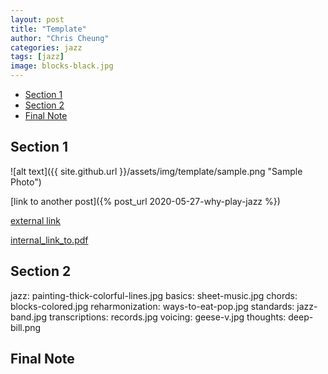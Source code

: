 ```yaml
---
layout: post
title: "Template"
author: "Chris Cheung"
categories: jazz
tags: [jazz]
image: blocks-black.jpg
---
```


- [Section 1](#section-1)
- [Section 2](#section-2)
- [Final Note](#final-note)

## Section 1

![alt text]({{ site.github.url }}/assets/img/template/sample.png "Sample Photo")

[link to another post]({% post_url 2020-05-27-why-play-jazz %})

<a href="https://www.youtube.com/watch?v=gO8N3L_aERg" target="_blank">external link</a>

<a href="{{site.github.url}}/assets/sheet-music/autumn-leaves.pdf" target="_blank">internal_link_to.pdf</a>

## Section 2

jazz: painting-thick-colorful-lines.jpg
basics: sheet-music.jpg
chords: blocks-colored.jpg
reharmonization: ways-to-eat-pop.jpg
standards: jazz-band.jpg
transcriptions: records.jpg
voicing: geese-v.jpg
thoughts: deep-bill.png

## Final Note